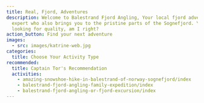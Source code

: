 ```yaml
---
title: Real, Fjord, Adventures
description: Welcome to Balestrand Fjord Angling, Your local fjord adventure
  expert who also brings you to the pristine parts of the Sognefjord. You are
  looking for quality, am I right?
action_button: Find your next adventure
images:
  - src: images/katrine-web.jpg
categories:
  title: Choose Your Activity Type
recommended:
  title: Captain Tor's Recommendation
  activities:
    - amazing-snowshoe-hike-in-balestrand-of-norway-sognefjord/index
    - balestrand-fjord-angling-family-expedition/index
    - balestrand-fjord-angling-or-fjord-excursion/index
---
```

